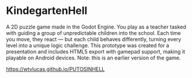 # KindegartenHell

A 2D puzzle game made in the Godot Engine. You play as a teacher tasked with guiding a group of unpredictable children into the school. Each time you move, they react — but each child behaves differently, turning every level into a unique logic challenge. This prototype was created for a presentation and includes HTML5 export with gamepad support, making it playable on Android devices. Note: this is an earlier version of the game.


https://wtvlucas.github.io/PUTOSINHELL
